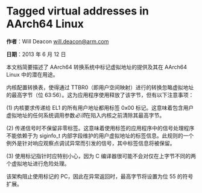# Tagged virtual addresses in AArch64 Linux

**作者**：Will Deacon <will.deacon@arm.com>

**日期**：2013 年 6 月 12 日

本文档简要描述了 AArch64 转换系统中标记虚拟地址的提供及其在 AArch64 Linux 中的潜在用途。

内核配置转换表，使得通过 TTBR0（即用户空间映射）进行的转换忽略虚拟地址的最高字节（位 63:56）。这为应用程序使用释放了该字节，但有以下注意事项：

(1) 内核要求传递给 EL1 的所有用户地址都用标签 0x00 标记。这意味着包含用户虚拟地址的任何系统调用参数*必须*在陷入内核之前清除其最高字节。

(2) 传递信号时不保留非零标签。这意味着使用标签的应用程序中的信号处理程序不能依赖于为 siginfo_t 内部字段维护的用户虚拟地址的标签信息。此规则的一个例外是针对响应观察点调试异常而引发的信号，其中标签信息将被保留。

(3) 使用标记指针时应特别小心，因为 C 编译器很可能不会对仅在上字节不同的两个虚拟地址进行危险处理。

该架构阻止使用标记的 PC，因此在异常返回时，最高字节将设置为位 55 的符号扩展。